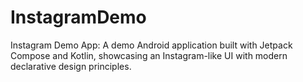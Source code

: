 # InstagramDemo
Instagram Demo App: A demo Android application built with Jetpack Compose and Kotlin, showcasing an Instagram-like UI with modern declarative design principles.
